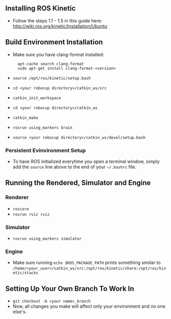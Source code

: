## Installing ROS Kinetic
- Follow the steps 1.1 - 1.5 in this guide here: http://wiki.ros.org/kinetic/Installation/Ubuntu

## Build Environment Installation

- Make sure you have clang-format installed: 

        apt-cache search clang-format
        sudo apt-get install clang-format-<version>
    
- `source /opt/ros/kinetic/setup.bash`
- `cd <your robocup directory>/catkin_ws/src`
- `catkin_init_workspace`
- `cd <your robocup directory>/catkin_ws`
- `catkin_make`
- `rosrun using_markers brain`
- `source <your robocup directory>/catkin_ws/devel/setup.bash`

### Persistent Evinvironment Setup
- To have ROS initialized everytime you open a terminal window, simply add the `source` line above to the end of your `~/.bashrc` file.

## Running the Rendered, Simulator and Engine
### Renderer
- `roscore`
- `rosrun rviz rviz`

### Simulator
- `rosrun using_markers simulator`

### Engine
- Make sure running `echo $ROS_PACKAGE_PATH` prints something similar to `/home/<your_user>/catkin_ws/src:/opt/ros/kinetic/share:/opt/ros/kinetic/stacks`

## Setting Up Your Own Branch To Work In

- `git checkout -b <your name>_branch`
- Now, all changes you make will affect only your environment and no one else's.
